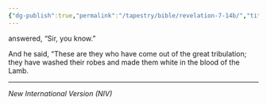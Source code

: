 ```yaml
---
{"dg-publish":true,"permalink":"/tapestry/bible/revelation-7-14b/","title":"Revelation 7:14b","tags":["bible","bible-verse"],"dgHomeLink":true,"dgShowLocalGraph":true,"dgEnableSearch":true}
---
```


 answered, “Sir, you know.”

And he said, “These are they who have come out of the great tribulation; they have washed their robes and made them white in the blood of the Lamb.

---
*New International Version (NIV)*